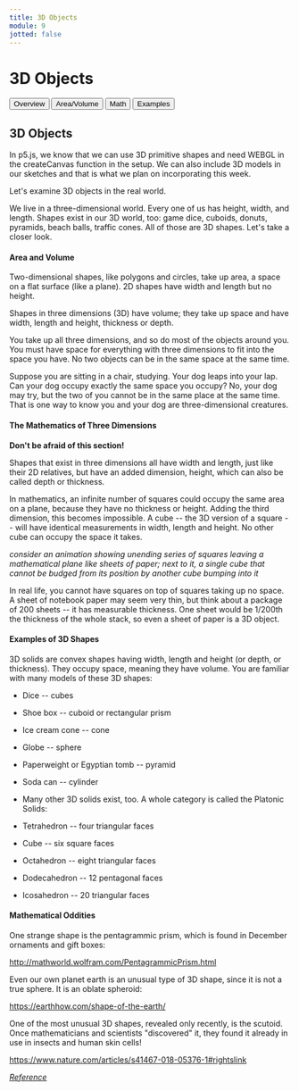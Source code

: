 ```yaml
---
title: 3D Objects
module: 9
jotted: false
---
```


# 3D Objects

<div class="tab">
  <button class="tablinks active" onclick="openTab(event, 'Overview')">Overview</button>
  <button class="tablinks" onclick="openTab(event, 'areavolume')">Area/Volume</button>
  <button class="tablinks" onclick="openTab(event, 'math')">Math</button>
  <button class="tablinks" onclick="openTab(event, 'examples')">Examples</button> 
</div>

<div id="Overview" class="tabcontent" style="display:block"  >
<div class="tabhtml" markdown="1">

## 3D Objects

In p5.js, we know that we can use 3D primitive shapes and need WEBGL in the createCanvas function in the setup.  We can also include 3D models in our sketches and that is what we plan on incorporating this week.

Let's examine 3D objects in the real world.

We live in a three-dimensional world. Every one of us has height, width, and length. Shapes exist in our 3D world, too: game dice, cuboids, donuts, pyramids, beach balls, traffic cones. All of those are 3D shapes. Let's take a closer look.

</div>
</div>

<div id="areavolume" class="tabcontent"   >
<div class="tabhtml" markdown="1">

#### Area and Volume

Two-dimensional shapes, like polygons and circles, take up area, a space on a flat surface (like a plane). 2D shapes have width and length but no height.

Shapes in three dimensions (3D) have volume; they take up space and have width, length and height, thickness or depth.

You take up all three dimensions, and so do most of the objects around you. You must have space for everything with three dimensions to fit into the space you have. No two objects can be in the same space at the same time.

Suppose you are sitting in a chair, studying. Your dog leaps into your lap. Can your dog occupy exactly the same space you occupy? No, your dog may try, but the two of you cannot be in the same place at the same time. That is one way to know you and your dog are three-dimensional creatures.

</div>
</div>
<div id="math" class="tabcontent">
<div class="tabhtml" markdown="1">

#### The Mathematics of Three Dimensions

**Don't be afraid of this section!**

Shapes that exist in three dimensions all have width and length, just like their 2D relatives, but have an added dimension, height, which can also be called depth or thickness.

In mathematics, an infinite number of squares could occupy the same area on a plane, because they have no thickness or height. Adding the third dimension, this becomes impossible. A cube -- the 3D version of a square -- will have identical measurements in width, length and height. No other cube can occupy the space it takes.

_consider an animation showing unending series of squares leaving a mathematical plane like sheets of paper; next to it, a single cube that cannot be budged from its position by another cube bumping into it_

In real life, you cannot have squares on top of squares taking up no space. A sheet of notebook paper may seem very thin, but think about a package of 200 sheets -- it has measurable thickness. One sheet would be 1/200th the thickness of the whole stack, so even a sheet of paper is a 3D object.

</div>
</div>
<div id="examples" class="tabcontent">
<div class="tabhtml" markdown="1">

#### Examples of 3D Shapes

3D solids are convex shapes having width, length and height (or depth, or thickness). They occupy space, meaning they have volume. You are familiar with many models of these 3D shapes:

* Dice -- cubes
* Shoe box -- cuboid or rectangular prism
* Ice cream cone -- cone
* Globe -- sphere
* Paperweight or Egyptian tomb -- pyramid
* Soda can -- cylinder
* Many other 3D solids exist, too. A whole category is called the Platonic Solids:

* Tetrahedron -- four triangular faces
* Cube -- six square faces
* Octahedron -- eight triangular faces
* Dodecahedron -- 12 pentagonal faces
* Icosahedron -- 20 triangular faces

</div>
</div>
<div id="oddities" class="tabcontent">
<div class="tabhtml" markdown="1">

#### Mathematical Oddities

One strange shape is the pentagrammic prism, which is found in December ornaments and gift boxes:

<a href="http://mathworld.wolfram.com/PentagrammicPrism.html" target="_new">http://mathworld.wolfram.com/PentagrammicPrism.html</a>

Even our own planet earth is an unusual type of 3D shape, since it is not a true sphere. It is an oblate spheroid:

<a href="https://earthhow.com/shape-of-the-earth/" target="_new">https://earthhow.com/shape-of-the-earth/</a>

One of the most unusual 3D shapes, revealed only recently, is the scutoid. Once mathematicians and scientists "discovered" it, they found it already in use in insects and human skin cells!

<a href="https://www.nature.com/articles/s41467-018-05376-1#rightslink" target="_new">https://www.nature.com/articles/s41467-018-05376-1#rightslink</a>


</div>
</div>

<a href="https://tutors.com/math-tutors/geometry-help/what-are-3d-shapes-definition-examples" target="_new"><em>Reference</em></a>